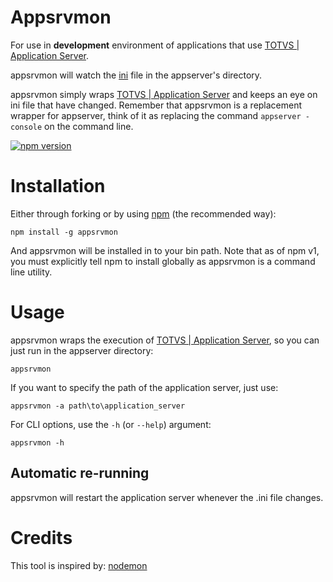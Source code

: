 # Appsrvmon

For use in **development** environment of applications that use [TOTVS | Application Server](http://tdn.totvs.com/display/tec/Application+Server).

appsrvmon will watch the [ini](http://tdn.totvs.com/pages/viewpage.action?pageId=6064745) file in the appserver's directory.

appsrvmon simply wraps [TOTVS | Application Server](http://tdn.totvs.com/display/tec/Application+Server) and keeps an eye on ini file that have changed. Remember that appsrvmon is a replacement wrapper for appserver, think of it as replacing the command `appserver -console` on the command line.

[![npm version](https://badge.fury.io/js/appsrvmon.svg)](https://badge.fury.io/js/appsrvmon)

# Installation

Either through forking or by using [npm](http://npmjs.org) (the recommended way):

    npm install -g appsrvmon

And appsrvmon will be installed in to your bin path. Note that as of npm v1, you must explicitly tell npm to install globally as appsrvmon is a command line utility.

# Usage

appsrvmon wraps the execution of [TOTVS | Application Server](http://tdn.totvs.com/display/tec/Application+Server), so you can just run in the appserver directory:

    appsrvmon

If you want to specify the path of the application server, just use:  

    appsrvmon -a path\to\application_server

For CLI options, use the `-h` (or `--help`) argument:

    appsrvmon -h

## Automatic re-running

appsrvmon will restart the application server whenever the .ini file changes.

# Credits
This tool is inspired by: [nodemon](https://github.com/remy/nodemon)
